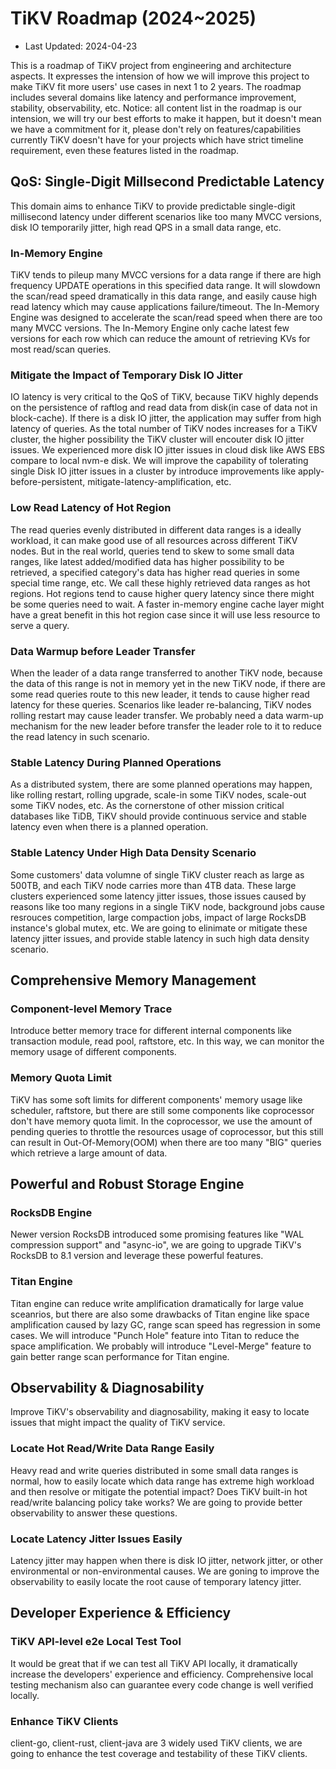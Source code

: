 # TiKV Roadmap (2024~2025)

- Last Updated: 2024-04-23

This is a roadmap of TiKV project from engineering and architecture aspects. It expresses the intension of how we will improve this project to make TiKV fit more users' use cases in next 1 to 2 years. The roadmap includes several domains like latency and performance improvement, stability, observability, etc. Notice: all content list in the roadmap is our intension, we will try our best efforts to make it happen, but it doesn't mean we have a commitment for it, please don't rely on features/capabilities currently TiKV doesn't have for your projects which have strict timeline requirement, even these features listed in the roadmap.

## QoS: Single-Digit Millsecond Predictable Latency

This domain aims to enhance TiKV to provide predictable single-digit millisecond latency under different scenarios like too many MVCC versions, disk IO temporarily jitter, high read QPS in a small data range, etc. 

### In-Memory Engine

TiKV tends to pileup many MVCC versions for a data range if there are high frequency UPDATE operations in this specified data range. It will slowdown the scan/read speed dramatically in this data range, and easily cause high read latency which may cause applications failure/timeout. The In-Memory Engine was designed to accelerate the scan/read speed when there are too many MVCC versions. The In-Memory Engine only cache latest few versions for each row which can reduce the amount of retrieving KVs for most read/scan queries.

### Mitigate the Impact of Temporary Disk IO Jitter

IO latency is very critical to the QoS of TiKV, because TiKV highly depends on the persistence of raftlog and read data from disk(in case of data not in block-cache). If there is a disk IO jitter, the application may suffer from high latency of queries. As the total number of TiKV nodes increases for a TiKV cluster, the higher possibility the TiKV cluster will encouter disk IO jitter issues. We experienced more disk IO jitter issues in cloud disk like AWS EBS compare to local nvm-e disk. We will improve the capability of tolerating single Disk IO jitter issues in a cluster by introduce improvements like apply-before-persistent, mitigate-latency-amplification, etc.

### Low Read Latency of Hot Region

The read queries evenly distributed in different data ranges is a ideally workload, it can make good use of all resources across different TiKV nodes. But in the real world, queries tend to skew to some small data ranges, like latest added/modified data has higher possibility to be retrieved, a specified category's data has higher read queries in some special time range, etc. We call these highly retrieved data ranges as hot regions. Hot regions tend to cause higher query latency since there might be some queries need to wait. A faster in-memory engine cache layer might have a great benefit in this hot region case since it will use less resource to serve a query.

### Data Warmup before Leader Transfer

When the leader of a data range transferred to another TiKV node, because the data of this range is not in memory yet in the new TiKV node, if there are some read queries route to this new leader, it tends to cause higher read latency for these queries. Scenarios like leader re-balancing, TiKV nodes rolling restart may cause leader transfer. We probably need a data warm-up mechanism for the new leader before transfer the leader role to it to reduce the read latency in such scenario.

### Stable Latency During Planned Operations

As a distributed system, there are some planned operations may happen, like rolling restart, rolling upgrade, scale-in some TiKV nodes, scale-out some TiKV nodes, etc. As the cornerstone of other mission critical databases like TiDB, TiKV should provide continuous service and stable latency even when there is a planned operation.

### Stable Latency Under High Data Density Scenario

Some customers' data volumne of single TiKV cluster reach as large as 500TB, and each TiKV node carries more than 4TB data. These large clusters experienced some latency jitter issues, those issues caused by reasons like too many regions in a single TiKV node, background jobs cause resrouces competition, large compaction jobs, impact of large RocksDB instance's global mutex, etc. We are going to elinimate or mitigate these latency jitter issues, and provide stable latency in such high data density scenario.

## Comprehensive Memory Management

### Component-level Memory Trace

Introduce better memory trace for different internal components like transaction module, read pool, raftstore, etc. In this way, we can monitor the memory usage of different components.

### Memory Quota Limit

TiKV has some soft limits for different components' memory usage like scheduler, raftstore, but there are still some components like coprocessor don't have memory quota limit. In the coprocessor, we use the amount of pending queries to throttle the resources usage of coprocessor, but this still can result in Out-Of-Memory(OOM) when there are too many "BIG" queries which retrieve a large amount of data.

## Powerful and Robust Storage Engine

### RocksDB Engine

Newer version RocksDB introduced some promising features like "WAL compression support" and "async-io", we are going to upgrade TiKV's RocksDB to 8.1 version and leverage these powerful features.

### Titan Engine

Titan engine can reduce write amplification dramatically for large value sceanrios, but there are also some drawbacks of Titan engine like space amplification caused by lazy GC, range scan speed has regression in some cases. We will introduce "Punch Hole" feature into Titan to reduce the space amplification. We probably will introduce "Level-Merge" feature to gain better range scan performance for Titan engine.

## Observability & Diagnosability

Improve TiKV's observability and diagnosability, making it easy to locate issues that might impact the quality of TiKV service.

### Locate Hot Read/Write Data Range Easily

Heavy read and write queries distributed in some small data ranges is normal, how to easily locate which data range has extreme high workload and then resolve or mitigate the potential impact? Does TiKV built-in hot read/write balancing policy take works? We are going to provide better observability to answer these questions.

### Locate Latency Jitter Issues Easily

Latency jitter may happen when there is disk IO jitter, network jitter, or other environmental or non-environmental causes. We are goning to improve the observability to easily locate the root cause of temporary latency jitter.

## Developer Experience & Efficiency

### TiKV API-level e2e Local Test Tool

It would be great that if we can test all TiKV API locally, it dramatically increase the developers' experience and efficiency. Comprehensive local testing mechanism also can guarantee every code change is well verified locally. 

### Enhance TiKV Clients

client-go, client-rust, client-java are 3 widely used TiKV clients, we are going to enhance the test coverage and testability of these TiKV clients.